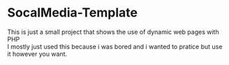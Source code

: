 # SocalMedia-Template

This is just a small project that shows the use of dynamic web pages with PHP<br>
I mostly just used this because i was bored and i wanted to pratice but use it however you want.
